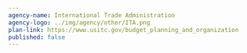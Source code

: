 ```yaml
---
agency-name: International Trade Administration
agency-logo: ../img/agency/other/ITA.png
plan-link: https://www.usitc.gov/budget_planning_and_organization
published: false
---
```

